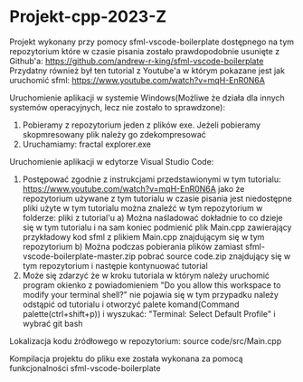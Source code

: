 # Projekt-cpp-2023-Z

Projekt wykonany przy pomocy sfml-vscode-boilerplate dostępnego na tym repozytorium które w czasie pisania zostało prawdopodobnie usunięte z Github'a: https://github.com/andrew-r-king/sfml-vscode-boilerplate
Przydatny również był ten tutorial z Youtube'a w którym pokazane jest jak uruchomić sfml: https://www.youtube.com/watch?v=mqH-EnR0N6A


Uruchomienie aplikacji w systemie Windows(Możliwe że działa dla innych systemów operacyjnych, lecz nie zostało to sprawdzone):
1. Pobieramy z repozytorium jeden z plików exe. Jeżeli pobieramy skopmresowany plik należy go zdekompresować
2. Uruchamiamy: fractal explorer.exe


Uruchomienie aplikacji w edytorze Visual Studio Code:
1. Postępować zgodnie z instrukcjami przedstawionymi w tym tutorialu: https://www.youtube.com/watch?v=mqH-EnR0N6A
   jako że repozytorium używane z tym tutorialu w czasie pisania jest niedostępne pliki użyte w tym tutorialu można znaleźć w tym repozytorium w folderze: pliki z tutorial'u
a) Można naśladować dokładnie to co dzieje się w tym tutorialu i na sam koniec podmienić plik Main.cpp zawierający przykładowy kod sfml z plikiem Main.cpp znajdującym się w tym repozytorium
b) Można podczas pobierania plików zamiast sfml-vscode-boilerplate-master.zip pobrać source code.zip znajdujący się w tym repozytorium i następie kontynuować tutorial
2. Może się zdarzyć że w kroku tutoriala w którym należy uruchomić program okienko z powiadomieniem "Do you allow this workspace to modify your terminal shell?" nie pojawia się w tym przypadku należy odstąpić od tutorialu i otworzyć palete komand(Command palette(ctrl+shift+p)) i wyszukać: "Terminal: Select Default Profile" i wybrać git bash


Lokalizacja kodu źródłowego w repozytorium:
source code/src/Main.cpp


Kompilacja projektu do pliku exe została wykonana za pomocą funkcjonalności sfml-vscode-boilerplate